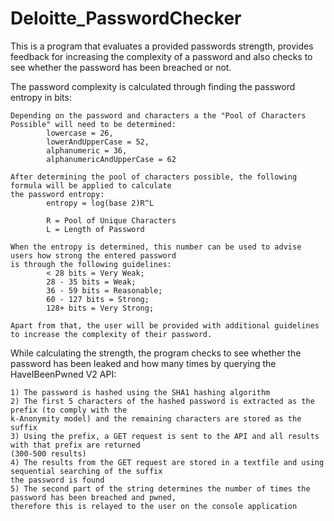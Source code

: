# Deloitte_PasswordChecker
This is a program that evaluates a provided passwords strength, provides feedback for increasing the complexity of a password and also checks to see whether the password has been breached or not.

The password complexity is calculated through finding the password entropy in bits:
```
Depending on the password and characters a the "Pool of Characters Possible" will need to be determined:
        lowercase = 26,
        lowerAndUpperCase = 52,
        alphanumeric = 36,
        alphanumericAndUpperCase = 62
        
After determining the pool of characters possible, the following formula will be applied to calculate 
the password entropy:
        entropy = log(base 2)R^L
        
        R = Pool of Unique Characters
        L = Length of Password
        
When the entropy is determined, this number can be used to advise users how strong the entered password
is through the following guidelines:
        < 28 bits = Very Weak;
        28 - 35 bits = Weak;
        36 - 59 bits = Reasonable;
        60 - 127 bits = Strong;
        128+ bits = Very Strong;
        
Apart from that, the user will be provided with additional guidelines to increase the complexity of their password.
```

While calculating the strength, the program checks to see whether the password has been leaked and how
many times by querying the HaveIBeenPwned V2 API:
```
1) The password is hashed using the SHA1 hashing algorithm
2) The first 5 characters of the hashed password is extracted as the prefix (to comply with the 
k-Anonymity model) and the remaining characters are stored as the suffix
3) Using the prefix, a GET request is sent to the API and all results with that prefix are returned 
(300-500 results)
4) The results from the GET request are stored in a textfile and using sequential searching of the suffix 
the password is found
5) The second part of the string determines the number of times the password has been breached and pwned,
therefore this is relayed to the user on the console application
```
